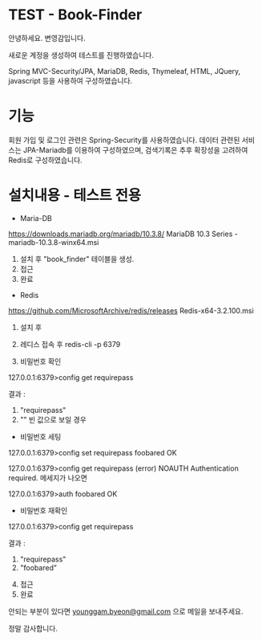 # TEST - Book-Finder

안녕하세요. 변영감입니다.


새로운 계정을 생성하여 테스트를 진행하였습니다.


Spring MVC-Security/JPA, MariaDB, Redis, Thymeleaf, HTML, JQuery, javascript 등을 사용하여 구성하였습니다. 



# 기능
회원 가입 및 로그인 관련은 Spring-Security를 사용하였습니다.
데이터 관련된 서비스는 JPA-Mariadb를 이용하여 구성하였으며, 검색기록은 추후 확장성을 고려하여 Redis로 구성하였습니다.



# 설치내용 - 테스트 전용

* Maria-DB


https://downloads.mariadb.org/mariadb/10.3.8/
MariaDB 10.3 Series - mariadb-10.3.8-winx64.msi

1. 설치 후 "book_finder" 테이블을 생성.
2. 접근
3. 완료


* Redis


https://github.com/MicrosoftArchive/redis/releases
Redis-x64-3.2.100.msi

1. 설치 후 
2. 레디스 접속 후
redis-cli -p 6379

3. 비밀번호 확인

127.0.0.1:6379>config get requirepass

결과 :
1) "requirepass"
2) ""
빈 값으로 보일 경우

* 비밀번호 세팅

127.0.0.1:6379>config set requirepass foobared
OK

127.0.0.1:6379>config get requirepass
(error) NOAUTH Authentication required. 메세지가 나오면

127.0.0.1:6379>auth foobared
OK

* 비밀번호 재확인

127.0.0.1:6379>config get requirepass

결과 :
1) "requirepass"
2) "foobared"



4. 접근
5. 완료



안되는 부분이 있다면 younggam.byeon@gmail.com 으로 메일을 보내주세요.

정말 감사합니다.



